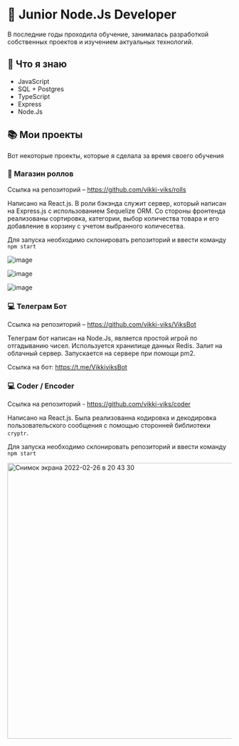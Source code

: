 # 👋 Junior Node.Js Developer

В последние годы проходила обучение, занималась разработкой собственных проектов и изучением актуальных технологий.

## 🔭 Что я знаю
- JavaScript
- SQL + Postgres
- TypeScript
- Express
- Node.Js

## 📚 Мои проекты
Вот некоторые проекты, которые я сделала за время своего обучения

### 🍱 Магазин роллов
Ссылка на репозиторий – https://github.com/vikki-viks/rolls

Написано на React.js.
В роли бэкэнда служит сервер, который написан на Express.js с использованием Sequelize ORM.
Со стороны фронтенда реализованы сортировка, категории, выбор количества товара и его добавление в корзину с учетом выбранного количесетва.

Для запуска необходимо склонировать репозиторий и ввести команду `npm start`

![image](https://user-images.githubusercontent.com/77355397/155853985-04200c11-8187-467b-a23b-40947bb9f209.png)


![image](https://user-images.githubusercontent.com/77355397/155853991-6fbb4b15-20c1-451b-83e2-d0320b29d904.png)


![image](https://user-images.githubusercontent.com/77355397/155853994-57de8f7b-4a21-49a4-b922-41b648ea924a.png)

### 💻 Телеграм Бот
Ссылка на репозиторий – https://github.com/vikki-viks/ViksBot

Телеграм бот написан на Node.Js, является простой игрой по отгадыванию чисел. Используется хранилище данных Redis. Залит на облачный сервер. Запускается на сервере при помощи pm2.

Ссылка на бот: https://t.me/VikkiviksBot

### 💻 Coder / Encoder
Ссылка на репозиторий - https://github.com/vikki-viks/coder

Написано на React.js. Была реализованна кодировка и декодировка пользовательского сообщения с помощью сторонней библиотеки `cryptr`.

Для запуска необходимо склонировать репозиторий и ввести команду `npm start`

<img width="620" alt="Снимок экрана 2022-02-26 в 20 43 30" src="https://user-images.githubusercontent.com/77355397/155854036-cb0283e3-9aa4-48d9-96e5-8f96142cae38.png">



